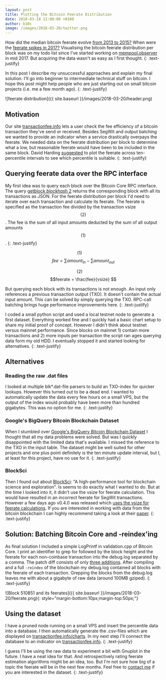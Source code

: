 ```yaml
---
layout: post
title: Plotting the Bitcoin Feerate Distribution
date: 2018-03-18 12:00:00 +0100
author: b10c
image: /images/2018-03-20/twitter.png
---
```


How did the median bitcoin feerate evolve [from 2013 to 2015?](https://transactionfee.info/?chart=feerateMedian&rollavg=14&stepPlot=false&startDate=1356744082089&endDate=1451504895039) When were the [feerate spikes in 2017?](https://transactionfee.info/charts?chart=feerateDetailed&rollavg=7&stepPlot=true&startDate=1482873644491&endDate=1514947309661)
Visualising the bitcoin feerate distribution per block was on my todo list since I've started working on [mempool.observer](https://mempool.observer) in mid 2017. But acquiring the data wasn't as easy as I first thought.
{: .text-justify}

In this post I describe my unsuccessful approaches and explain my final solution. I'll go into beginner to intermediate technical stuff on bitcoin. I hope this post might help people who are just starting out on small bitcoin projects (i.e. me a few month ago).
{: .text-justify}

![feerate distribution]({{ site.baseurl }}/images/2018-03-20/header.png)

## Motivation

Our site [transactionfee.info](https://transactionfee.info) lets a user check the fee efficiency of a bitcoin transaction they've send or received. Besides SegWit and output batching we wanted to provide an indicator when a service drastically overpays the feerate. We needed data on the feerate distribution per block to determine what a low, but reasonable feerate would have been to be included in the same block. David Harding  [suggested](https://twitter.com/hrdng/status/955489792141287429) to plot the feerate across ten-percentile intervals to see which percentile is suitable.
{: .text-justify}

## Querying feerate data over the RPC interface
My first idea was to query each block over the Bitcoin Core RPC interface. The query [getblock _blockhash_ 2](https://bitcoin-rpc.github.io/getblock.html) returns the corresponding block with all its transactions as JSON. For the feerate distribution per block I'd need to iterate over each transaction and calculate its feerate. The feerate is specified as the transaction fee divided by the transaction vsize $$(2)$$. The fee is the sum of all input amounts deducted by the sum of all output amounts $$(1)$$.
{: .text-justify}

$$(1)~~~~~~$$ $$fee =  \sum amount_{in} - \sum amount_{out} $$

$$(2)~~~~~~$$ $$feerate = \frac{fee}{vsize} $$

But querying each block with its transactions is not enough. An input only references a previous transaction output (TXO). It doesn't contain the actual input amount. This can be solved by simply querying the TXO. RPC-call batching brings huge performance improvements here.
{: .text-justify}

I coded a small python script and used a local testnet node to generate a first dataset. Everything worked fine and I quickly had a basic chart setup to share my initial proof of concept. However I didn't think about testnet versus mainnet performance. Since blocks on mainnet 1) contain more transactions and  2) more inputs per transaction the script ran ages querying data form my old HDD. I eventually stopped it and started looking for alternatives.
{: .text-justify}

## Alternatives

### Reading the raw .dat files
I looked at multiple blk*.dat-file parsers to build an TXO-index for quicker lookups. However this turned out to be a dead end. I wanted to automatically update the data every few hours on a small VPS, but the output of the index would probably have been more than hundred gigabytes. This was no option for me.
{: .text-justify}

### Google's BigQuery Bitcoin Blockchain Dataset
When I stumbled over [Google's BigQuery Bitcoin Blockchain Dataset](https://cloud.google.com/blog/big-data/2018/02/bitcoin-in-bigquery-blockchain-analytics-on-public-data) I thought that all my data problems were solved. But was I quickly disappointed with the limited data that's available. I missed the reference to the TXO in the input table. The dataset might be well suited for other projects and one plus point definitely is the ten minute update interval, but I, at least for this project, have no use for it.
{: .text-justify}

### BlockSci
Then I found out about [BlockSci](https://github.com/citp/BlockSci): "A high-performance tool for blockchain science and exploration". Is seems to do exactly what I wanted to do. But at the time I looked into it, it didn't use the vsize for feerate calculation. This would have resulted in an incorrect feerate for SegWit transactions. However a few days ago v0.4.0 was released which [uses the vsize for feerate calculations](https://github.com/citp/BlockSci/issues/43). If you are interested in working with data from the bitcoin blockchain I can highly recommend taking a look at their [paper](https://arxiv.org/pdf/1709.02489.pdf).
{: .text-justify}

## Solution: Batching Bitcoin Core and -reindex'ing
As final solution I included a simple LogPrintf in validation.cpp of Bitcoin Core. I print an identifier to grep for followed by the block height and the feerate for each non-coinbase transaction into the debug.log separated by a comma. The patch diff consists of only [three additions](https://github.com/bitcoin/bitcoin/commit/be9d6276092f32de74cc8cd0454f0a82a378f38d). After compiling and a full `-reindex` of the blockchain my debug.log contained all blocks with the feerate of each transaction. Grepping the blocks from the debug.log leaves me with about a gigabyte of raw data (around 100MB gziped).
{: .text-justify}

![Block 510851 and its feerates]({{ site.baseurl }}/images/2018-03-20/feerate.png){: style="margin-bottom:10px;margin-top:50px;"}

## Using the dataset

I have a pruned node running on a small VPS and insert the percentile data into a database. I then automatically generate the .csv-files which are displayed on [transactionfee.info/charts](https://transactionfee.info/charts?chart=feerateDetailed&rollavg=7). In my next step I'll connect the database to an indicator on [transactionfee.info](https://transactionfee.info/).
{: .text-justify}

I guess I'll be using the raw data to experiment a bit with Gnuplot in the future. I have a neat idea for that. And retrospectively rating feerate estimation algorithms might be an idea, too. But I'm not sure how big of a topic the feerate will be in the next few months. Feel free to [contact me](https://b10c.me/about/) if you are interested in the dataset.
{: .text-justify}
